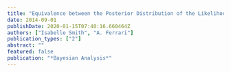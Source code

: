 ```yaml
---
title: "Equivalence between the Posterior Distribution of the Likelihood Ratio and a p-value in an Invariant Frame"
date: 2014-09-01
publishDate: 2020-01-15T07:40:16.660464Z
authors: ["Isabelle Smith", "A. Ferrari"]
publication_types: ["2"]
abstract: ""
featured: false
publication: "*Bayesian Analysis*"
---
```


